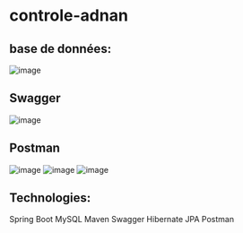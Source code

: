 # controle-adnan
## base de données:
![image](https://github.com/adnan-khadija/controle-adnan/assets/147508009/b8f006d0-49c6-4c67-958b-b34af49dff13)
## Swagger
![image](https://github.com/adnan-khadija/controle-adnan/assets/147508009/c02d5fea-862a-46fe-ab62-10506d069608)
## Postman

![image](https://github.com/adnan-khadija/controle-adnan/assets/147508009/29c85c7c-ee4c-4347-834d-80c82974fec1)
![image](https://github.com/adnan-khadija/controle-adnan/assets/147508009/347e0ff3-753c-4690-bedd-bd5a0d8271bf)
![image](https://github.com/adnan-khadija/controle-adnan/assets/147508009/331880e8-1223-46a2-b403-448e65370bc9)
## Technologies:
Spring Boot 
MySQL
Maven 
Swagger 
Hibernate JPA 
Postman


